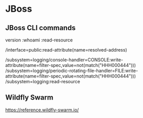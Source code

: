 # JBoss

## JBoss CLI commands

version
:whoami
:read-resource

/interface=public:read-attribute(name=resolved-address)


/subsystem=logging/console-handler=CONSOLE:write-attribute(name=filter-spec,value=not(match("HHH000444")))
/subsystem=logging/periodic-rotating-file-handler=FILE:write-attribute(name=filter-spec,value=not(match("HHH000444")))
/subsystem=logging:read-resource

## Wildfly Swarm

https://reference.wildfly-swarm.io/

